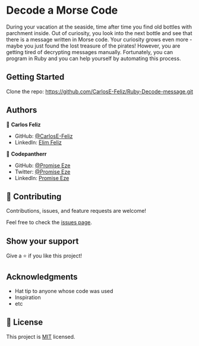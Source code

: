 # Decode a Morse Code

During your vacation at the seaside, time after time you find old bottles with parchment inside. Out of curiosity, you look into the next bottle and see that there is a message written in Morse code. Your curiosity grows even more - maybe you just found the lost treasure of the pirates! However, you are getting tired of decrypting messages manually. Fortunately, you can program in Ruby and you can help yourself by automating this process.


## Getting Started

Clone the repo: https://github.com/CarlosE-Feliz/Ruby-Decode-message.git


## Authors

👤 **Carlos Feliz**

- GitHub: [@CarlosE-Feliz](https://github.com/CarlosE-Feliz)
- LinkedIn: [Elim Feliz](https://www.linkedin.com/in/elimfeliz/)

👤 **Codepantherr**

- GitHub: [@Promise Eze](https://github.com/codepantherr)
- Twitter: [@Promise Eze](https://twitter.com/codepantherr)
- LinkedIn: [Promise Eze](https://linkedin.com/in/promise-eze)

## 🤝 Contributing

Contributions, issues, and feature requests are welcome!

Feel free to check the [issues page](../../issues/).

## Show your support

Give a ⭐️ if you like this project!

## Acknowledgments

- Hat tip to anyone whose code was used
- Inspiration
- etc

## 📝 License

This project is [MIT](./MIT.md) licensed.
